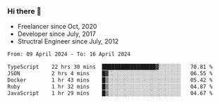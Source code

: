 ### Hi there 👋

- Freelancer since Oct, 2020
- Developer since July, 2017
- Structral Engineer since July, 2012

<!--START_SECTION:waka-->

```txt
From: 09 April 2024 - To: 16 April 2024

TypeScript    22 hrs 30 mins  █████████████████▓░░░░░░░   70.81 %
JSON          2 hrs 4 mins    █▓░░░░░░░░░░░░░░░░░░░░░░░   06.55 %
Docker        1 hr 43 mins    █▒░░░░░░░░░░░░░░░░░░░░░░░   05.42 %
Ruby          1 hr 32 mins    █▒░░░░░░░░░░░░░░░░░░░░░░░   04.87 %
JavaScript    1 hr 29 mins    █▒░░░░░░░░░░░░░░░░░░░░░░░   04.67 %
```

<!--END_SECTION:waka-->
